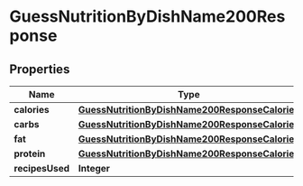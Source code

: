 

# GuessNutritionByDishName200Response

## Properties

Name | Type | Description | Notes
------------ | ------------- | ------------- | -------------
**calories** | [**GuessNutritionByDishName200ResponseCalories**](GuessNutritionByDishName200ResponseCalories.md) |  | 
**carbs** | [**GuessNutritionByDishName200ResponseCalories**](GuessNutritionByDishName200ResponseCalories.md) |  | 
**fat** | [**GuessNutritionByDishName200ResponseCalories**](GuessNutritionByDishName200ResponseCalories.md) |  | 
**protein** | [**GuessNutritionByDishName200ResponseCalories**](GuessNutritionByDishName200ResponseCalories.md) |  | 
**recipesUsed** | **Integer** |  | 




